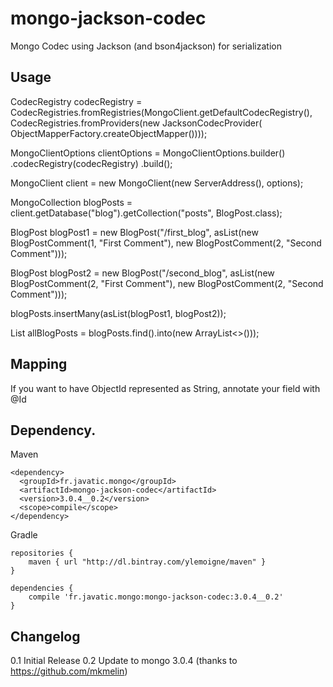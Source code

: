# mongo-jackson-codec
Mongo Codec using Jackson (and bson4jackson) for serialization

Usage
------
CodecRegistry codecRegistry = CodecRegistries.fromRegistries(MongoClient.getDefaultCodecRegistry(),
                                                             CodecRegistries.fromProviders(new JacksonCodecProvider(
                                                                                           ObjectMapperFactory.createObjectMapper())));

MongoClientOptions clientOptions = MongoClientOptions.builder()
                                                     .codecRegistry(codecRegistry)
                                                     .build();

MongoClient client = new MongoClient(new ServerAddress(), options);

MongoCollection<BlogPost> blogPosts = client.getDatabase("blog").getCollection("posts", BlogPost.class);

BlogPost blogPost1 = new BlogPost("/first_blog",
                                  asList(new BlogPostComment(1, "First Comment"), new BlogPostComment(2, "Second Comment")));

BlogPost blogPost2 = new BlogPost("/second_blog",
                                  asList(new BlogPostComment(2, "First Comment"), new BlogPostComment(2, "Second Comment")));

blogPosts.insertMany(asList(blogPost1, blogPost2));

List<BlogPost> allBlogPosts = blogPosts.find().into(new ArrayList<>()));


Mapping
--------
If you want to have ObjectId represented as String, annotate your field with @Id

Dependency.
------

Maven

    <dependency>
      <groupId>fr.javatic.mongo</groupId>
      <artifactId>mongo-jackson-codec</artifactId>
      <version>3.0.4__0.2</version>
      <scope>compile</scope>
    </dependency>

Gradle

    repositories {
        maven { url "http://dl.bintray.com/ylemoigne/maven" }
    }

    dependencies {
        compile 'fr.javatic.mongo:mongo-jackson-codec:3.0.4__0.2'
    }

Changelog
----------
0.1 Initial Release
0.2 Update to mongo 3.0.4 (thanks to https://github.com/mkmelin)
